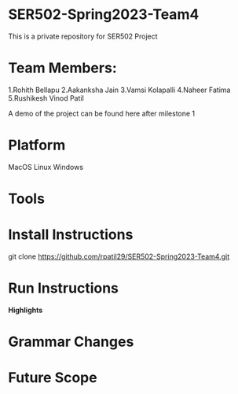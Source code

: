 # SER502-Spring2023-Team4
This is a private repository for SER502 Project

# Team Members:

1.Rohith Bellapu 
2.Aakanksha Jain
3.Vamsi Kolapalli
4.Naheer Fatima
5.Rushikesh Vinod Patil

A demo of the project can be found here after milestone 1

# Platform

MacOS
Linux
Windows

# Tools

# Install Instructions

git clone https://github.com/rpatil29/SER502-Spring2023-Team4.git

# Run Instructions


**Highlights**



# Grammar Changes

# Future Scope

